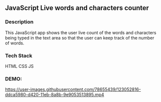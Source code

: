 ## JavaScript Live words and characters counter

### Description
This JavaScript app shows the user live count of the words and characters being typed in the text area so that the user can keep track of the number of words.

### Tech Stack 
HTML
CSS
JS

### DEMO: 
https://user-images.githubusercontent.com/78655439/123052816-ddca5980-d420-11eb-8a8b-9e9053513895.mp4